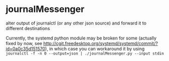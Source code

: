 journalMessenger
================

alter output of journalctl (or any other json source) and forward it to different destinations

Currently, the systemd python module may be broken for some (actually fixed by now, see http://cgit.freedesktop.org/systemd/systemd/commit/?id=0a0c35d151570), in which case you can workaround it by using `journalctl -f -n 0 --output=json | ./journalMessenger.py --input stdin`
